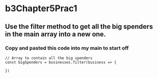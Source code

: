 # b3Chapter5Prac1

## Use the filter method to get all the big spenders in the main array into a new one.


### Copy and pasted this code into my main to start off
```
// Array to contain all the big spenders
const bigSpenders = businesses.filter(business => {

})
```